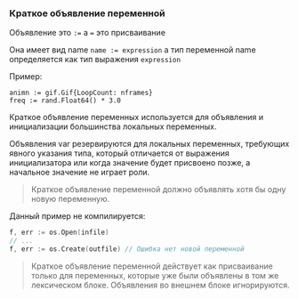 ### Краткое объявление переменной

Объявление это  ```:=``` 
a ```=``` это присваивание

Она имеет вид name ```name := expression```
а тип переменной name определяется как тип выражения ```expression```

Пример:
```
animn := gif.Gif{LoopCount: nframes}
freq := rand.Float64() * 3.0
```

Краткое объявление переменных используется для объявления и инициализации
большинства локальных переменных.

Объявления var резервируются для локальных переменных,
требующих явного указания типа, который отличается от выражения инициализатора или
когда значение будет присвоено позже, а начальное значение не играет роли.

> Краткое объявление переменной должно объявлять хотя бы одну
новую переменную.

Данный пример не компилируется:
```go
f, err := os.Open(infile)
// ...
f, err := os.Create(outfile) // Ошибка нет новой переменной 
```

> Краткое объявление переменной действует как присваивание только
для переменных, которые уже были объявлены в том же лексическом
блоке. Объявления во внешнем блоке игнорируются.